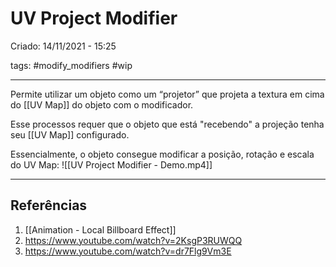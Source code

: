 # UV Project Modifier
Criado: 14/11/2021 - 15:25

tags: #modify_modifiers #wip 

---

Permite utilizar um objeto como um “projetor” que projeta a textura em cima do [[UV Map]] do objeto com o modificador.

Esse processos requer que o objeto que está "recebendo" a projeção tenha seu [[UV Map]] configurado.

Essencialmente, o objeto consegue modificar a posição, rotação e escala do UV Map:
![[UV Project Modifier - Demo.mp4]]

---
## Referências
1. [[Animation - Local Billboard Effect]]
2. https://www.youtube.com/watch?v=2KsgP3RUWQQ
3. https://www.youtube.com/watch?v=dr7Flg9Vm3E